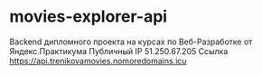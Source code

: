 # movies-explorer-api

Backend дипломного проекта на курсах по Веб-Разработке от Яндекс.Практикума
Публичный IP 51.250.67.205
Ссылка https://api.trenikovamovies.nomoredomains.icu
